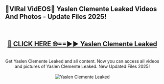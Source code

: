 <h2>🔴VIRal VidEOS🔴 Yaslen Clemente Leaked Videos And Photos - Update Files 2025!</h2>
<br>
<div align="center">
<h2><a href="https://virallinks.top/odZfE0" rel="nofollow">🔴 CLICK HERE 🌐==►► Yaslen Clemente Leaked</a></h2>
<br>
Get Yaslen Clemente Leaked and all content. Now you can access all videos and pictures of Yaslen Clemente Leaked. New Updated Files 2025!
<br>
<br>
<a href="https://virallinks.top/odZfE0" rel="nofollow" data-target="animated-image.originalLink"><img src="https://i.imgur.com/dJHk4Zq.gif)" alt="Yaslen Clemente Leaked" style="max-width: 100%; display: inline-block;" data-target="animated-image.originalImage"></a>
</div>
<br>
